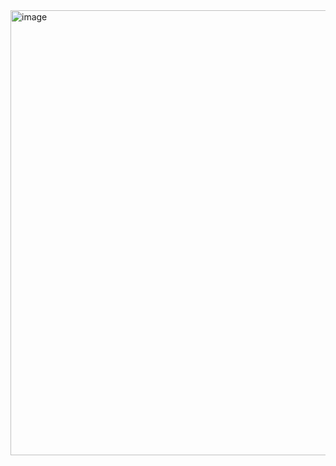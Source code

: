 <img width="794" height="712" alt="image" src="https://github.com/user-attachments/assets/ce2dc052-3ade-410e-b063-ec9490a3a9c7" />
